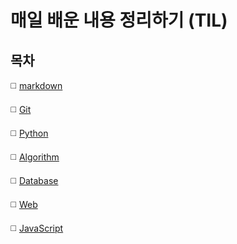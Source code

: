 # 매일 배운 내용 정리하기 (TIL)

## 목차

◻️ [markdown](./markdown/)


◻️ [Git](./Git/)


◻️ [Python](./Python/)


◻️ [Algorithm](./Algorithm/)


◻️ [Database](./Database/)


◻️ [Web](./Web/)


◻️ [JavaScript](./JavaScript/)
